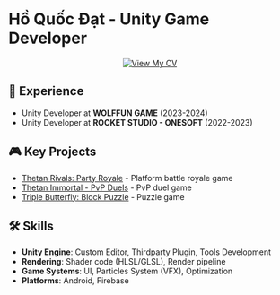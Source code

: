 # Hồ Quốc Đạt - Unity Game Developer

<div align="center">
  <a href="https://yourusername.github.io/my-cv/">
    <img src="https://img.shields.io/badge/View%20My%20Full%20CV-Online-blue?style=for-the-badge&logo=github" alt="View My CV" />
  </a>
</div>

## 💼 Experience
- Unity Developer at **WOLFFUN GAME** (2023-2024)
- Unity Developer at **ROCKET STUDIO - ONESOFT** (2022-2023)

## 🎮 Key Projects
- [Thetan Rivals: Party Royale](https://play.google.com/store/apps/details?id=com.wolffun.thetanrivals) - Platform battle royale game
- [Thetan Immortal - PvP Duels](https://play.google.com/store/apps/details?id=com.wolffun.thetanimmortal) - PvP duel game
- [Triple Butterfly: Block Puzzle](https://play.google.com/store/apps/details?id=com.wolffun.tripleblock) - Puzzle game

## 🛠️ Skills
- **Unity Engine**: Custom Editor, Thirdparty Plugin, Tools Development
- **Rendering**: Shader code (HLSL/GLSL), Render pipeline
- **Game Systems**: UI, Particles System (VFX), Optimization
- **Platforms**: Android, Firebase
